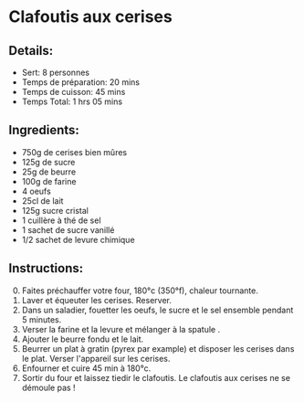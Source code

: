 # Clafoutis aux cerises

## Details:
* Sert: 8 personnes
* Temps de préparation:  20 mins
* Temps de cuisson:  45 mins
* Temps Total:  1 hrs 05 mins

## Ingredients:
* 750g de cerises bien mûres
* 125g de sucre
* 25g de beurre
* 100g de farine
* 4 oeufs
* 25cl de lait
* 125g sucre cristal
* 1 cuillère à thé de sel
* 1 sachet de sucre vanillé
* 1/2 sachet de levure chimique

## Instructions:
0. Faites préchauffer votre four, 180°c (350°f), chaleur tournante.
1. Laver et équeuter les cerises. Reserver.
2. Dans un saladier, fouetter les oeufs, le sucre et le sel ensemble pendant 5 minutes.
3. Verser la farine et la levure et mélanger à la spatule . 
4. Ajouter le beurre fondu et le lait.
5. Beurrer un plat à gratin (pyrex par example) et disposer les cerises dans le plat. Verser l'appareil sur les cerises.
6. Enfourner et cuire 45 min à 180°c. 
6. Sortir du four et laissez tiedir le clafoutis. Le clafoutis aux cerises ne se démoule pas !
